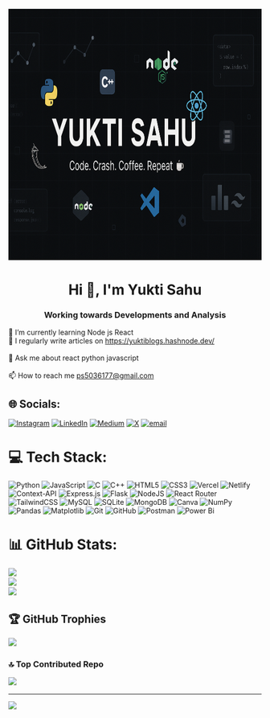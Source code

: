 <p align='center'>
  <img height="500" object-fit="cover" src="https://github.com/yukti-says/yukti-says/blob/main/ChatGPT%20Image%20Jun%207%2C%202025%2C%2007_31_55%20PM.png" alt="logo"
  style="width:100%;"/>
<h1 align="center">Hi 👋, I'm Yukti Sahu</h1>
<h3 align="center">Working towards Developments and Analysis</h3>

🌱 I’m currently learning Node js React<br>📝 I regularly write articles on https://yuktiblogs.hashnode.dev/<br><br>💬 Ask me about react python javascript<br><br>📫 How to reach me ps5036177@gmail.com


## 🌐 Socials:
[![Instagram](https://img.shields.io/badge/Instagram-%23E4405F.svg?logo=Instagram&logoColor=white)](https://instagram.com/y_sh378) [![LinkedIn](https://img.shields.io/badge/LinkedIn-%230077B5.svg?logo=linkedin&logoColor=white)](https://linkedin.com/in/yukti-sahu2004) [![Medium](https://img.shields.io/badge/Medium-12100E?logo=medium&logoColor=white)](https://medium.com/@@yuktisahu345) [![X](https://img.shields.io/badge/X-black.svg?logo=X&logoColor=white)](https://x.com/yuktisahu234) [![email](https://img.shields.io/badge/Email-D14836?logo=gmail&logoColor=white)](mailto:ps5036177@gmail.com) 

# 💻 Tech Stack:
![Python](https://img.shields.io/badge/python-3670A0?style=for-the-badge&logo=python&logoColor=ffdd54) ![JavaScript](https://img.shields.io/badge/javascript-%23323330.svg?style=for-the-badge&logo=javascript&logoColor=%23F7DF1E) ![C](https://img.shields.io/badge/c-%2300599C.svg?style=for-the-badge&logo=c&logoColor=white) ![C++](https://img.shields.io/badge/c++-%2300599C.svg?style=for-the-badge&logo=c%2B%2B&logoColor=white) ![HTML5](https://img.shields.io/badge/html5-%23E34F26.svg?style=for-the-badge&logo=html5&logoColor=white) ![CSS3](https://img.shields.io/badge/css3-%231572B6.svg?style=for-the-badge&logo=css3&logoColor=white) ![Vercel](https://img.shields.io/badge/vercel-%23000000.svg?style=for-the-badge&logo=vercel&logoColor=white) ![Netlify](https://img.shields.io/badge/netlify-%23000000.svg?style=for-the-badge&logo=netlify&logoColor=#00C7B7) ![Context-API](https://img.shields.io/badge/Context--Api-000000?style=for-the-badge&logo=react) ![Express.js](https://img.shields.io/badge/express.js-%23404d59.svg?style=for-the-badge&logo=express&logoColor=%2361DAFB) ![Flask](https://img.shields.io/badge/flask-%23000.svg?style=for-the-badge&logo=flask&logoColor=white) ![NodeJS](https://img.shields.io/badge/node.js-6DA55F?style=for-the-badge&logo=node.js&logoColor=white) ![React Router](https://img.shields.io/badge/React_Router-CA4245?style=for-the-badge&logo=react-router&logoColor=white) ![TailwindCSS](https://img.shields.io/badge/tailwindcss-%2338B2AC.svg?style=for-the-badge&logo=tailwind-css&logoColor=white) ![MySQL](https://img.shields.io/badge/mysql-4479A1.svg?style=for-the-badge&logo=mysql&logoColor=white) ![SQLite](https://img.shields.io/badge/sqlite-%2307405e.svg?style=for-the-badge&logo=sqlite&logoColor=white) ![MongoDB](https://img.shields.io/badge/MongoDB-%234ea94b.svg?style=for-the-badge&logo=mongodb&logoColor=white) ![Canva](https://img.shields.io/badge/Canva-%2300C4CC.svg?style=for-the-badge&logo=Canva&logoColor=white) ![NumPy](https://img.shields.io/badge/numpy-%23013243.svg?style=for-the-badge&logo=numpy&logoColor=white) ![Pandas](https://img.shields.io/badge/pandas-%23150458.svg?style=for-the-badge&logo=pandas&logoColor=white) ![Matplotlib](https://img.shields.io/badge/Matplotlib-%23ffffff.svg?style=for-the-badge&logo=Matplotlib&logoColor=black) ![Git](https://img.shields.io/badge/git-%23F05033.svg?style=for-the-badge&logo=git&logoColor=white) ![GitHub](https://img.shields.io/badge/github-%23121011.svg?style=for-the-badge&logo=github&logoColor=white) ![Postman](https://img.shields.io/badge/Postman-FF6C37?style=for-the-badge&logo=postman&logoColor=white) ![Power Bi](https://img.shields.io/badge/power_bi-F2C811?style=for-the-badge&logo=powerbi&logoColor=black)
# 📊 GitHub Stats:
![](https://github-readme-stats.vercel.app/api?username=yukti-says&theme=dark&hide_border=false&include_all_commits=true&count_private=false)<br/>
![](https://nirzak-streak-stats.vercel.app/?user=yukti-says&theme=dark&hide_border=false)<br/>
![](https://github-readme-stats.vercel.app/api/top-langs/?username=yukti-says&theme=dark&hide_border=false&include_all_commits=true&count_private=false&layout=compact)

## 🏆 GitHub Trophies
![](https://github-profile-trophy.vercel.app/?username=yukti-says&theme=ocean_dark&no-frame=false&no-bg=false&margin-w=4)

### 🔝 Top Contributed Repo
![](https://github-contributor-stats.vercel.app/api?username=yukti-says&limit=5&theme=dark&combine_all_yearly_contributions=true)

---
[![](https://visitcount.itsvg.in/api?id=yukti-says&icon=0&color=0)](https://visitcount.itsvg.in)

<!-- Proudly created with GPRM ( https://gprm.itsvg.in ) -->
